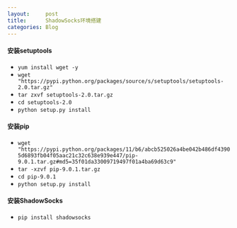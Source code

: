 ```yaml
---
layout:     post
title:      ShadowSocks环境搭建
categories: Blog
---
```


#### 安装setuptools  
* `yum install wget -y`  
* `wget "https://pypi.python.org/packages/source/s/setuptools/setuptools-2.0.tar.gz"`
* `tar zxvf setuptools-2.0.tar.gz`
* `cd setuptools-2.0`
* `python setup.py install`

#### 安装pip
* `wget "https://pypi.python.org/packages/11/b6/abcb525026a4be042b486df43905d6893fb04f05aac21c32c638e939e447/pip-9.0.1.tar.gz#md5=35f01da33009719497f01a4ba69d63c9"`
* `tar -xzvf pip-9.0.1.tar.gz`
* `cd pip-9.0.1`
* `python setup.py install`

#### 安装ShadowSocks
* `pip install shadowsocks`